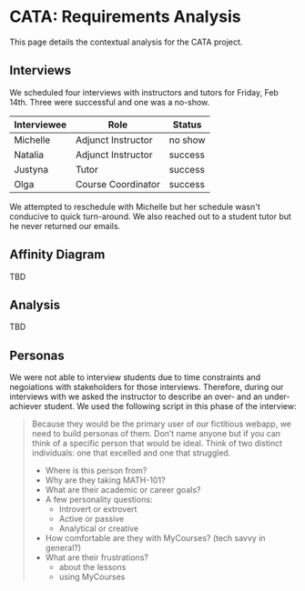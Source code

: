 # CATA: Requirements Analysis

This page details the contextual analysis for the CATA project.

## Interviews

We scheduled four interviews with instructors and tutors for Friday, Feb 14th.  Three were successful
and one was a no-show.

| Interviewee | Role | Status
--- | --- | ---
Michelle | Adjunct Instructor | no show
Natalia | Adjunct Instructor | success
Justyna | Tutor | success
Olga | Course Coordinator | success

We attempted to reschedule with Michelle but her schedule wasn't conducive to quick turn-around.
We also reached out to a student tutor but he never returned our emails.

## Affinity Diagram

TBD

## Analysis

TBD

## Personas

We were not able to interview students due to time constraints and negoiations with stakeholders for those interviews.
Therefore, during our interviews with we asked the instructor to describe an over- and an under-achiever student.
We used the following script in this phase of the interview:

> Because they would be the primary user of our fictitious webapp, we need to build personas of them.  Don’t name anyone but if you can think of a specific person that would be ideal.  Think of two distinct individuals: one that excelled and one that struggled.
> 
> * Where is this person from?
> * Why are they taking MATH-101?
> * What are their academic or career goals?
> * A few personality questions:
>   * Introvert or extrovert
>   * Active or passive
>   * Analytical or creative
> * How comfortable are they with MyCourses?  (tech savvy in general?)
> * What are their frustrations?
>   * about the lessons
>   * using MyCourses


